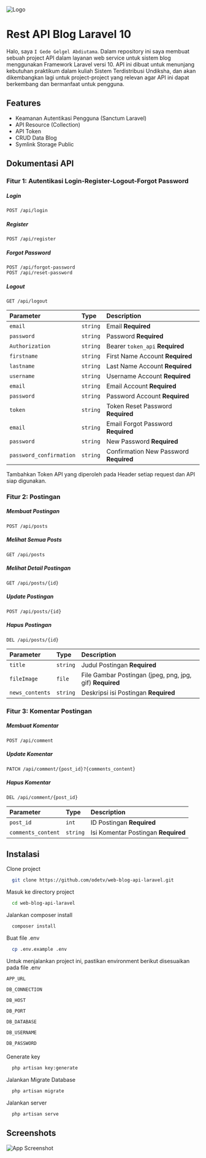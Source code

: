 ![Logo](https://raw.githubusercontent.com/laravel/art/master/logo-lockup/5%20SVG/2%20CMYK/1%20Full%20Color/laravel-logolockup-cmyk-red.svg)

# Rest API Blog Laravel 10

Halo, saya `I Gede Gelgel Abdiutama`. Dalam repository ini saya membuat sebuah project API dalam layanan web service untuk sistem blog menggunakan Framework Laravel versi 10. API ini dibuat untuk menunjang kebutuhan praktikum dalam kuliah Sistem Terdistribusi Undiksha, dan akan dikembangkan lagi untuk project-project yang relevan agar API ini dapat berkembang dan bermanfaat untuk pengguna.

## Features

-   Keamanan Autentikasi Pengguna (Sanctum Laravel)
-   API Resource (Collection)
-   API Token
-   CRUD Data Blog
-   Symlink Storage Public

## Dokumentasi API

### Fitur 1: Autentikasi Login-Register-Logout-Forgot Password

##### Login

```http
POST /api/login
```

##### Register

```http
POST /api/register
```

##### Forgot Password

```http
POST /api/forgot-password
POST /api/reset-password
```

##### Logout

```http
GET /api/logout
```

| Parameter               | Type     | Description                            |
| :---------------------- | :------- | :------------------------------------- |
| `email`                 | `string` | Email **Required**                     |
| `password`              | `string` | Password **Required**                  |
| `Authorization`         | `string` | Bearer `token_api` **Required**        |
| `firstname`             | `string` | First Name Account **Required**        |
| `lastname`              | `string` | Last Name Account **Required**         |
| `username`              | `string` | Username Account **Required**          |
| `email`                 | `string` | Email Account **Required**             |
| `password`              | `string` | Password Account **Required**          |
| `token`                 | `string` | Token Reset Password **Required**      |
| `email`                 | `string` | Email Forgot Password **Required**     |
| `password`              | `string` | New Password **Required**              |
| `password_confirmation` | `string` | Confirmation New Password **Required** |

Tambahkan Token API yang diperoleh pada Header setiap request dan API siap digunakan.

### Fitur 2: Postingan

##### Membuat Postingan

```http
POST /api/posts
```

##### Melihat Semua Posts

```http
GET /api/posts
```

##### Melihat Detail Postingan

```http
GET /api/posts/{id}
```

##### Update Postingan

```http
POST /api/posts/{id}
```

##### Hapus Postingan

```http
DEL /api/posts/{id}
```

| Parameter       | Type     | Description                                              |
| :-------------- | :------- | :------------------------------------------------------- |
| `title`         | `string` | Judul Postingan **Required**                             |
| `fileImage`     | `file`   | File Gambar Postingan (jpeg, png, jpg, gif) **Required** |
| `news_contents` | `string` | Deskripsi isi Postingan **Required**                     |

### Fitur 3: Komentar Postingan

##### Membuat Komentar

```http
POST /api/comment
```

##### Update Komentar

```http
PATCH /api/comment/{post_id}?{comments_content}
```

##### Hapus Komentar

```http
DEL /api/comment/{post_id}
```

| Parameter          | Type     | Description                         |
| :----------------- | :------- | :---------------------------------- |
| `post_id`          | `int`    | ID Postingan **Required**           |
| `comments_content` | `string` | Isi Komentar Postingan **Required** |

## Instalasi

Clone project

```bash
  git clone https://github.com/odetv/web-blog-api-laravel.git
```

Masuk ke directory project

```bash
  cd web-blog-api-laravel
```

Jalankan composer install

```bash
  composer install
```

Buat file .env

```bash
  cp .env.example .env
```

Untuk menjalankan project ini, pastikan environment berikut disesuaikan pada file .env

`APP_URL`

`DB_CONNECTION`

`DB_HOST`

`DB_PORT`

`DB_DATABASE`

`DB_USERNAME`

`DB_PASSWORD`

####

Generate key

```bash
  php artisan key:generate
```

Jalankan Migrate Database

```bash
  php artisan migrate
```

Jalankan server

```bash
  php artisan serve
```

## Screenshots

![App Screenshot](https://telegra.ph/file/089070e44efddd4b04872.png)

